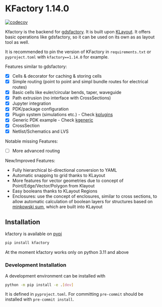 # KFactory 1.14.0

[![codecov](https://codecov.io/gh/gdsfactory/kfactory/graph/badge.svg?token=dArcfnQE4w)](https://codecov.io/gh/gdsfactory/kfactory)

Kfactory is the backend for [gdsfactory](https://github.com/gdsfactory/gdsfactory). It is built upon [KLayout](https://klayout.de).
It offers basic operations like gdsfactory, so it can be used on its own as as layout tool as well.

It is recommended to pin the version of KFactory in `requirements.txt` or `pyproject.toml` with `kfactory==1.14.0` for example.

Features similar to gdsfactory:

- [x] Cells & decorator for caching & storing cells
- [x] Simple routing (point to point and simpl bundle routes for electrical routes)
- [x] Basic cells like euler/circular bends, taper, waveguide
- [x] Path extrusion (no interface with CrossSections)
- [x] Jupyter integration
- [x] PDK/package configuration
- [x] Plugin system (simulations etc.) - Check [kplugins](https://github.com/gdsfactory/kplugins)
- [x] Generic PDK example - Check [kgeneric](https://github.com/gdsfactory/kgeneric)
- [x] CrossSection
- [x] Netlist/Schematics and LVS

Notable missing Features:

- [ ] More advanced routing


New/Improved Features:

- Fully hierarchical bi-directional conversion to YAML
- Automatic snapping to grid thanks to KLayout
- More features for vector geometries due to concept of Point/Edge/Vector/Polygon from Klayout
- Easy booleans thanks to KLayout Regions
- Enclosures: use the concept of enclosures, similar to cross sections, to allow automatic
  calculation of boolean layers for structures based on [minkowski sum](https://en.wikipedia.org/wiki/Minkowski_addition),
  which are built into KLayout


## Installation

kfactory is available on [pypi](https://pypi.org/project/kfactory/)

```bash
pip install kfactory
```

At the moment kfactory works only on python 3.11 and above

### Development Installation


A development environment can be installed with

```bash
python -m pip install -e .[dev]
```

It is defined in `pyproject.toml`. For committing `pre-commit` should be installed with `pre-commit install`.

